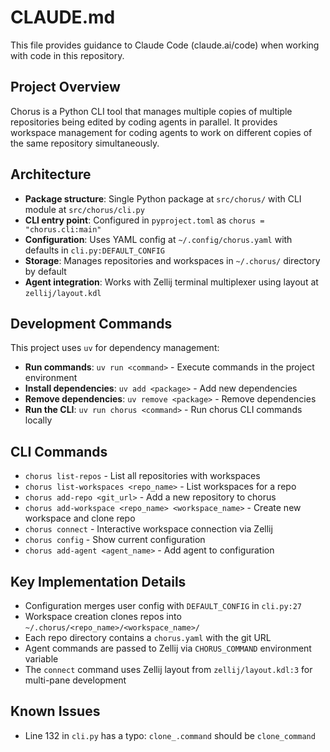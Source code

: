 # CLAUDE.md

This file provides guidance to Claude Code (claude.ai/code) when working with code in this repository.

## Project Overview

Chorus is a Python CLI tool that manages multiple copies of multiple repositories being edited by coding agents in parallel. It provides workspace management for coding agents to work on different copies of the same repository simultaneously.

## Architecture

- **Package structure**: Single Python package at `src/chorus/` with CLI module at `src/chorus/cli.py`
- **CLI entry point**: Configured in `pyproject.toml` as `chorus = "chorus.cli:main"`
- **Configuration**: Uses YAML config at `~/.config/chorus.yaml` with defaults in `cli.py:DEFAULT_CONFIG`
- **Storage**: Manages repositories and workspaces in `~/.chorus/` directory by default
- **Agent integration**: Works with Zellij terminal multiplexer using layout at `zellij/layout.kdl`

## Development Commands

This project uses `uv` for dependency management:

- **Run commands**: `uv run <command>` - Execute commands in the project environment
- **Install dependencies**: `uv add <package>` - Add new dependencies
- **Remove dependencies**: `uv remove <package>` - Remove dependencies
- **Run the CLI**: `uv run chorus <command>` - Run chorus CLI commands locally

## CLI Commands

- `chorus list-repos` - List all repositories with workspaces
- `chorus list-workspaces <repo_name>` - List workspaces for a repo  
- `chorus add-repo <git_url>` - Add a new repository to chorus
- `chorus add-workspace <repo_name> <workspace_name>` - Create new workspace and clone repo
- `chorus connect` - Interactive workspace connection via Zellij
- `chorus config` - Show current configuration
- `chorus add-agent <agent_name>` - Add agent to configuration

## Key Implementation Details

- Configuration merges user config with `DEFAULT_CONFIG` in `cli.py:27`
- Workspace creation clones repos into `~/.chorus/<repo_name>/<workspace_name>/`
- Each repo directory contains a `chorus.yaml` with the git URL
- Agent commands are passed to Zellij via `CHORUS_COMMAND` environment variable
- The `connect` command uses Zellij layout from `zellij/layout.kdl:3` for multi-pane development

## Known Issues

- Line 132 in `cli.py` has a typo: `clone_.command` should be `clone_command`